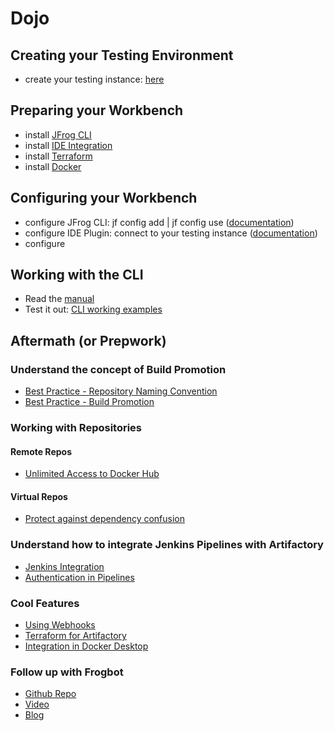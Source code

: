 # Dojo
## Creating your Testing Environment
- create your testing instance: [here](https://jfrog.com/de/start-free/#saas)
## Preparing your Workbench
- install [JFrog CLI](https://jfrog.com/de/getcli)
- install [IDE Integration](https://www.jfrog.com/confluence/display/JFROG/IDE+Integration)
- install [Terraform](https://learn.hashicorp.com/tutorials/terraform/install-cli)
- install [Docker](https://docs.docker.com/get-docker)
## Configuring your Workbench
- configure JFrog CLI: jf config add | jf config use ([documentation](https://www.jfrog.com/confluence/display/CLI/JFrog+CLI#JFrogCLI-AddingandEditingConfiguredServers))
- configure IDE Plugin: connect to your testing instance ([documentation](https://www.jfrog.com/confluence/display/JFROG/IDE+Integration))
- configure 
## Working with the CLI
- Read the [manual](https://www.jfrog.com/confluence/display/CLI/CLI+for+JFrog+Artifactory)
- Test it out: [CLI working examples](https://github.com/fjagwitz/mydojo/blob/master/CLI%20usage%20example.sh)
## Aftermath (or Prepwork)
### Understand the concept of Build Promotion
- [Best Practice - Repository Naming Convention](https://jfrog.com/whitepaper/best-practices-structuring-naming-artifactory-repositories/)
- [Best Practice - Build Promotion](https://jfrog.com/knowledge-base/how-does-build-promotion-work/)
### Working with Repositories
#### Remote Repos
- [Unlimited Access to Docker Hub](https://jfrog.com/blog/jfrog-docker-partnership-for-dockerhub/)
#### Virtual Repos
- [Protect against dependency confusion](https://jfrog.com/blog/going-beyond-exclude-patterns-safe-repositories-with-priority-resolution)
### Understand how to integrate Jenkins Pipelines with Artifactory
- [Jenkins Integration](https://jfrog.com/knowledge-base/how-to-build-and-deploy-artifacts-using-jfrog-cli-in-a-jenkins-pipeline)
- [Authentication in Pipelines](https://jfrog.com/knowledge-base/how-to-use-access-tokens-in-your-ci-environment)
### Cool Features
- [Using Webhooks](https://jfrog.com/knowledge-base/artifactory-how-to-test-webhooks-in-artifactory-and-check-its-request-payload)
- [Terraform for Artifactory](https://registry.terraform.io/providers/jfrog/artifactory/latest/docs)
- [Integration in Docker Desktop](https://jfrog.com/blog/get-peace-of-mind-about-security-when-deploying-containers-from-docker-desktop)
### Follow up with Frogbot
- [Github Repo](https://github.com/jfrog/frogbot/blob/master/README.md)
- [Video](https://www.youtube.com/watch?v=dEwxa4cF7BY)
- [Blog](https://jfrog.com/blog/secure-your-git-repository-with-frogbot-the-git-bot)
